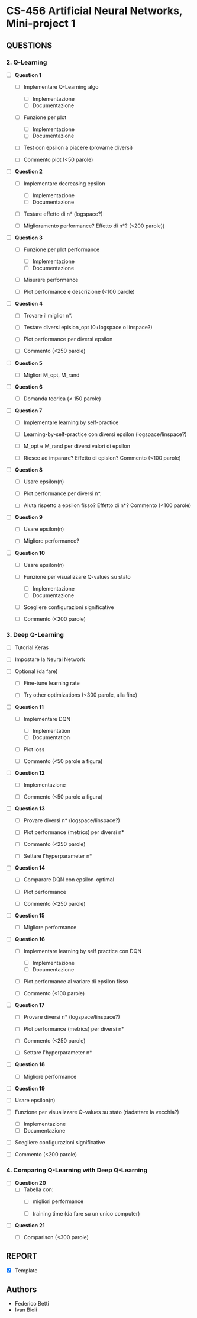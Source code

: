 # CS-456 Artificial Neural Networks, Mini-project 1
## QUESTIONS
### 2. Q-Learning
- [ ] **Question 1**
  - [ ] Implementare Q-Learning algo
    - [ ] Implementazione
    - [ ] Documentazione 
  - [ ] Funzione per plot
    - [ ] Implementazione
    - [ ] Documentazione 
  - [ ] Test con epsilon a piacere (provarne diversi)
  - [ ] Commento plot (<50 parole)


- [ ] **Question 2**
  - [ ] Implementare decreasing epsilon
    - [ ] Implementazione
    - [ ] Documentazione 
  - [ ] Testare effetto di n* (logspace?)
  - [ ] Miglioramento performance? Effetto di n*? (<200 parole))


- [ ] **Question 3**
  - [ ] Funzione per plot performance
    - [ ] Implementazione
    - [ ] Documentazione 
  - [ ] Misurare performance
  - [ ] Plot performance e descrizione (<100 parole)


- [ ] **Question 4**
  - [ ] Trovare il miglior n*.
  - [ ] Testare diversi epislon_opt (0+logspace o linspace?)
  - [ ] Plot performance per diversi epsilon
  - [ ] Commento (<250 parole)

  
- [ ] **Question 5**
  - [ ] Migliori M_opt, M_rand


- [ ] **Question 6**
  - [ ] Domanda teorica (< 150 parole)


- [ ] **Question 7**
  - [ ] Implementare learning by self-practice
  - [ ] Learning-by-self-practice con diversi epsilon (logspace/linspace?)
  - [ ] M_opt e M_rand per diversi valori di epsilon
  - [ ] Riesce ad imparare? Effetto di epislon? Commento (<100 parole)


- [ ] **Question 8**
  - [ ] Usare epsilon(n)
  - [ ] Plot performance per diversi n*.
  - [ ] Aiuta rispetto a epsilon fisso? Effetto di n*?  Commento (<100 parole)
 
 
- [ ] **Question 9**
  - [ ] Usare epsilon(n)
  - [ ] Migliore performance?


- [ ] **Question 10**
  - [ ] Usare epsilon(n)
  - [ ] Funzione per visualizzare Q-values su stato
    - [ ] Implementazione
    - [ ] Documentazione
  - [ ] Scegliere configurazioni significative
  - [ ] Commento (<200 parole)
  

### 3. Deep Q-Learning
- [ ] Tutorial Keras
- [ ] Impostare la Neural Network


- [ ] Optional (da fare)
  - [ ] Fine-tune learning rate
  - [ ] Try other optimizations (<300 parole, alla fine)


- [ ] **Question 11**
  - [ ] Implementare DQN
    - [ ] Implementation
    - [ ] Documentation
  - [ ] Plot loss
  - [ ] Commento (<50 parole a figura)


- [ ] **Question 12**
  - [ ] Implementazione
  - [ ] Commento (<50 parole a figura)

  
- [ ] **Question 13**
  - [ ] Provare diversi n* (logspace/linspace?)
  - [ ] Plot performance (metrics) per diversi n*
  - [ ] Commento (<250 parole)
  - [ ] Settare l'hyperparameter n*


- [ ] **Question 14**
  - [ ] Comparare DQN con epsilon-optimal
  - [ ] Plot performance
  - [ ] Commento (<250 parole)


- [ ] **Question 15**
  - [ ] Migliore performance


- [ ] **Question 16**
  - [ ] Implementare learning by self practice con DQN
    - [ ] Implementazione
    - [ ] Documentazione
  - [ ] Plot performance al variare di epsilon fisso
  - [ ] Commento (<100 parole)


- [ ] **Question 17**
  - [ ] Provare diversi n* (logspace/linspace?)
  - [ ] Plot performance (metrics) per diversi n*
  - [ ] Commento (<250 parole)
  - [ ] Settare l'hyperparameter n*


- [ ] **Question 18**
  - [ ] Migliore performance


- [ ] **Question 19**
 - [ ] Usare epsilon(n)
  - [ ] Funzione per visualizzare Q-values su stato (riadattare la vecchia?)
    - [ ] Implementazione
    - [ ] Documentazione
  - [ ] Scegliere configurazioni significative
  - [ ] Commento (<200 parole)

### 4. Comparing Q-Learning with Deep Q-Learning
- [ ] **Question 20**
  - [ ] Tabella con: 
    - [ ] migliori performance
    - [ ] training time (da fare su un unico computer)


- [ ] **Question 21**
  - [ ] Comparison (<300 parole)


## REPORT
- [x] Template

## Authors
- Federico Betti
- Ivan Bioli